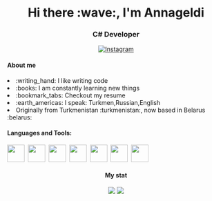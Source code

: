 <!DOCTYPE html>
<html>
    <head>
        <meta charset="utf-8">
    </head>
    <body>
        <div id="header" align="center">
            <h1>Hi there :wave:, I'm Annageldi</h1>
            <h3>C# Developer</h3>
            <a href="https://www.instagram.com/_bayramich/">
                <img src="https://img.shields.io/badge/Instagram-blue?style=for-the-badge&logo=instagram&logoColor=red" alt="Instagram" /> 
            </a>
        </div>
         <h4>About me </h4>
        <p>
            <li>:writing_hand: I like writing code</li>
            <li>:books: I am constantly learning new things</li>
            <li>:bookmark_tabs: Checkout my resume</li>
            <li>:earth_americas: I speak: Turkmen,Russian,English</li>
            <li>Originally from Turkmenistan :turkmenistan:, now based in Belarus :belarus: </li>
        </p>
        <div>
            <h4>Languages and Tools:</h4>
            <img src="https://cdn.jsdelivr.net/gh/devicons/devicon/icons/csharp/csharp-original.svg" width="40" height="40"/>&nbsp;
            <img src="https://cdn.jsdelivr.net/gh/devicons/devicon/icons/dotnetcore/dotnetcore-original.svg" width="40" height="40"/>&nbsp;
            <img src="https://cdn.jsdelivr.net/gh/devicons/devicon/icons/microsoftsqlserver/microsoftsqlserver-plain-wordmark.svg" width="40" height="40"/>&nbsp;
            <img src="https://cdn.jsdelivr.net/gh/devicons/devicon/icons/html5/html5-original.svg" width="40" height="40"/>&nbsp;
            <img src="https://cdn.jsdelivr.net/gh/devicons/devicon/icons/css3/css3-original.svg" width="40" height="40"/>&nbsp;
            <img src="https://cdn.jsdelivr.net/gh/devicons/devicon/icons/visualstudio/visualstudio-plain.svg" width="40" height="40"/>&nbsp;
            <img src="https://cdn.jsdelivr.net/gh/devicons/devicon/icons/github/github-original.svg" width="40" height="40"/>&nbsp;
        </div>
        <div id="stat" align="center">
            <h4>My stat</h4>
            <img src="http://github-profile-summary-cards.vercel.app/api/cards/profile-details?username=bayramichAB&theme=default"/>
            <img src="http://github-profile-summary-cards.vercel.app/api/cards/stats?username=bayramichAB&theme=default" />
        </div>
    </body>
</html>
